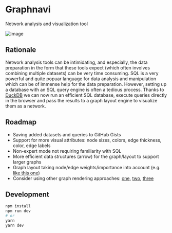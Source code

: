 # Graphnavi

Network analysis and visualization tool

![image](https://user-images.githubusercontent.com/351828/188308036-c6ccc12b-ec6f-4403-9724-ddeaad5b943c.png)

## Rationale
Network analysis tools can be intimidating, and especially, the data preparation in the form that these tools expect (which often involves combining multiple datasets) can be very time consuming.
SQL is a very powerful and quite popuar language for data analysis and manipulation which can be of immense help for the data preparation. However, setting up a database with an SQL query engine is often a tedious process.
Thanks to [DuckDB](https://www.duckdb.org") we can now run an efficient SQL database, execute queries directly in the browser
and pass the results to a graph layout engine to visualize them as a network.



## Roadmap
- Saving added datasets and queries to GitHub Gists
- Support for more visual attributes: node sizes, colors, edge thickness, color, edge labels
- Non-expert mode not requiring familiarity with SQL
- More efficient data structures (arrow) for the graph/layout to support larger graphs  
- Graph layout taking node/edge weights/importance into account (e.g. [like this one](https://networkofthrones.wordpress.com/)) 
- Consider using other graph rendering approaches: [one](https://observablehq.com/@zakjan/force-directed-graph-pixi), [two](https://bl.ocks.org/BTKY/6c282b65246f8f46bb55aadc322db709), [three](https://observablehq.com/@subbuballa/force-directed-graph) 



## Development

```bash
npm install
npm run dev
# or
yarn
yarn dev
```
